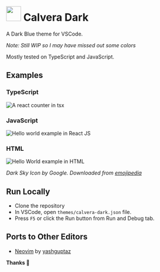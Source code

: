 # <img src="https://raw.githubusercontent.com/saurabhdaware/vscode-calvera-dark/main/images/milky-way-icon.png" width="40"> Calvera Dark

A Dark Blue theme for VSCode. 

*Note: Still WIP so I may have missed out some colors*

Mostly tested on TypeScript and JavaScript.

## Examples
### TypeScript
![A react counter in tsx](https://raw.githubusercontent.com/saurabhdaware/vscode-calvera-dark/main/images/tsx.png)

### JavaScript
![Hello world example in React JS](https://raw.githubusercontent.com/saurabhdaware/vscode-calvera-dark/main/images/js.png)

### HTML
![Hello World example in HTML](https://raw.githubusercontent.com/saurabhdaware/vscode-calvera-dark/main/images/html.png)

*Dark Sky Icon by Google. Downloaded from [emojipedia](https://emojipedia.org/google/android-11.0-december-2020-feature-drop/milky-way/)*

## Run Locally

- Clone the repository
- In VSCode, open `themes/calvera-dark.json` file.
- Press `F5` or click the Run button from Run and Debug tab.

## Ports to Other Editors

- [Neovim](https://github.com/yashguptaz/calvera-dark.nvim) by [yashguptaz](https://github.com/yashguptaz)



**Thanks 🌻**
